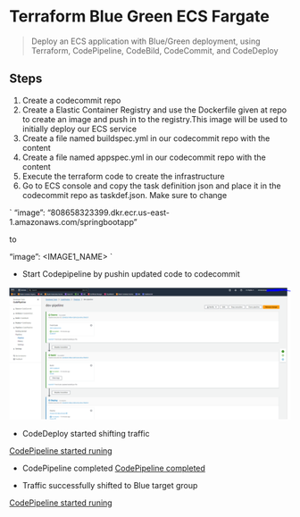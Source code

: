 # Terraform Blue Green ECS Fargate

> Deploy an ECS application with Blue/Green deployment, using Terraform, CodePipeline, CodeBild, CodeCommit, and CodeDeploy

## Steps

1. Create a codecommit repo
2. Create a Elastic Container Registry and use the Dockerfile given at repo to create an image and push in to the registry.This image will be used to initially deploy our ECS service
3. Create a file named buildspec.yml in our codecommit repo with the content
4. Create a file named appspec.yml in our codecommit repo with the content
5. Execute the terraform code to create the infrastructure
6. Go to ECS console and copy the task definition json and place it in the codecommit repo as taskdef.json. Make sure to change

`
“image”: “808658323399.dkr.ecr.us-east-1.amazonaws.com/springbootapp”

to

“image”: <IMAGE1_NAME>
`
- Start Codepipeline by pushin updated code to codecommit

![CodePipeline started runing](./images/codepipeline1.png)

- CodeDeploy started shifting traffic

[CodePipeline started runing](./images/codedeploy-start.png)

- CodePipeline completed
[CodePipeline completed](./images/codepipeline2.png)

- Traffic successfully shifted to Blue target group

[CodePipeline started runing](./images/codedeploy-complete.png)